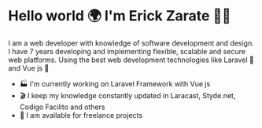 # Hello world 🌍 I'm Erick Zarate 👨‍💻

I am a web developer with knowledge of software development and design.
I have 7 years developing and implementing flexible, scalable and secure web platforms. Using the best web development technologies like Laravel 🧙 and Vue js 💚

- 🏭 I'm currently working on Laravel Framework with Vue js
- 🎬 I keep my knowledge constantly updated in Laracast, Styde.net, Codigo Facilito and others
- 💼 I am available for freelance projects

